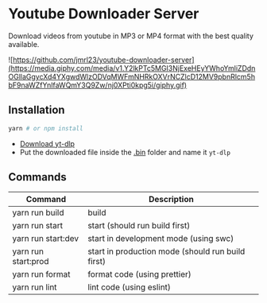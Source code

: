 # Youtube Downloader Server

Download videos from youtube in MP3 or MP4 format with the best quality available.

![https://github.com/jmrl23/youtube-downloader-server](https://media.giphy.com/media/v1.Y2lkPTc5MGI3NjExeHEyYWhoYmliZDdnOGllaGgycXd4YXgwdWlzODVqMWFmNHRkOXVrNCZlcD12MV9pbnRlcm5hbF9naWZfYnlfaWQmY3Q9Zw/nj0XPti0kpg5i/giphy.gif)

## Installation

```bash
yarn # or npm install
```

- [Download yt-dlp](https://github.com/yt-dlp/yt-dlp/releases)
- Put the downloaded file inside the [.bin](.bin/) folder and name it `yt-dlp`

## Commands

| Command             | Description                                       |
| ------------------- | ------------------------------------------------- |
| yarn run build      | build                                             |
| yarn run start      | start (should run build first)                    |
| yarn run start:dev  | start in development mode (using swc)             |
| yarn run start:prod | start in production mode (should run build first) |
| yarn run format     | format code (using prettier)                      |
| yarn run lint       | lint code (using eslint)                          |
